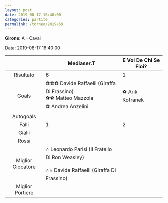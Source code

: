 ```yaml
---
layout: post
date: 2019-08-17 16:40:00
categories: partite
permalink: /torneo/2019/59
---
```

**Girone**: A - Cavai

Data: 2019-08-17 16:40:00

| | Mediaser.T | E Voi De Chi Se Fioi? |
|:-----:|-----|-----|
Risultato|6|1
Goals|⚽⚽⚽ Davide Raffaelli (Giraffa Di Frassino)<br/>⚽⚽ Matteo Mazzola<br/>⚽ Andrea Anzelini|⚽ Arik Kofranek<br/>
Autogoals||
Falli|1|2
Gialli||
Rossi||
Miglior Giocatore|⭐ Leonardo Parisi (Il Fratello Di Ron Weasley)<br/><br/>⭐⭐ Davide Raffaelli (Giraffa Di Frassino)<br/>|
Miglior Portiere||